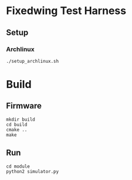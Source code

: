 # Fixedwing Test Harness

## Setup
### Archlinux
```
./setup_archlinux.sh
```

# Build
## Firmware
```
mkdir build
cd build
cmake ..
make
```

## Run
```
cd module
python2 simulator.py
```

